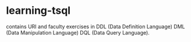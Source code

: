 # learning-tsql
contains URI and faculty exercises in DDL (Data Definition Language)  DML (Data Manipulation Language)  DQL (Data Query Language).
